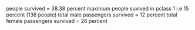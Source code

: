 people survived = 38.38 percent
maximum people suvived in pclass 1 i.e 15 percent (136 people)
total male passengers survived = 12 percent
total female passengers survived = 26 percent

